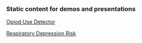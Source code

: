 ### Static content for demos and presentations

[Opiod Use Detector](opioid-use)

[Respiratory Depression Risk](respiratory-depression-risk)
